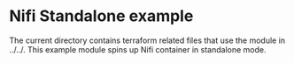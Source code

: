 # Nifi Standalone example

The current directory contains terraform related files that use the module in ../../. This example module spins up Nifi container in standalone mode.

